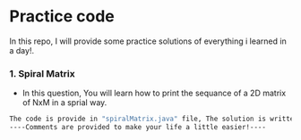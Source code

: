 # Practice code
In this repo, I will provide some practice solutions of everything i learned in a day!.

### 1. Spiral Matrix
- In this question, You will learn how to print the sequance of a 2D matrix of NxM in a sprial way.

```bash
The code is provide in "spiralMatrix.java" file, The solution is written is java but feel free to use it in other languages because the algorithm is easy and same.
----Comments are provided to make your life a little easier!----
```

